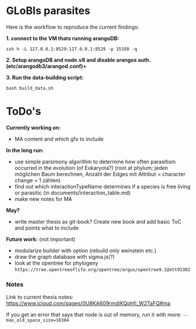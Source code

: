 # GLoBIs parasites

Here is the workflow to reproduce the current findings:

**1. connect to the VM thats running arangoDB:**
```
ssh h -L 127.0.0.1:8529:127.0.0.1:8529 -p 15350 -q
```
**2. Setup arangoDB and node.v8 and disable arangos auth. (etc/arangodb3/arangod.conf)+**

**3. Run the data-building script:**
```
bash build_data.sh
```

# ToDo's

**Currently working on:**
- MA content and which gfx to include

**In the long run:**
- use simple parsimony algorithm to determine how often parasitism occurred in the evolution (of Eukaryota?) (root at phylum; jeden möglichen Baum berechnen, Anzahl der Edges mit Attribut = character change = 1 zählen)
- find out which interactionTypeName determines if a species is free living or parasitic (in documents/interaction_table.md)
- make new notes for MA

**May?**
- write master thesis as git-book? Create new book and add basic ToC and points what to include

**Future work:** (not important)
- modularize builder with option (rebuild only weinstein etc.)
- draw the graph database with sigma.js(?)
- look at the opentree for phylogeny `https://tree.opentreeoflife.org/opentree/argus/opentree9.1@ott93302`


### Notes

Link to current thesis notes: https://www.icloud.com/pages/0U8KA609rmdiKQphfj_W2TaFQ#ma

If you get an error that says that node is out of memory, run it with more: `--max_old_space_size=16384`